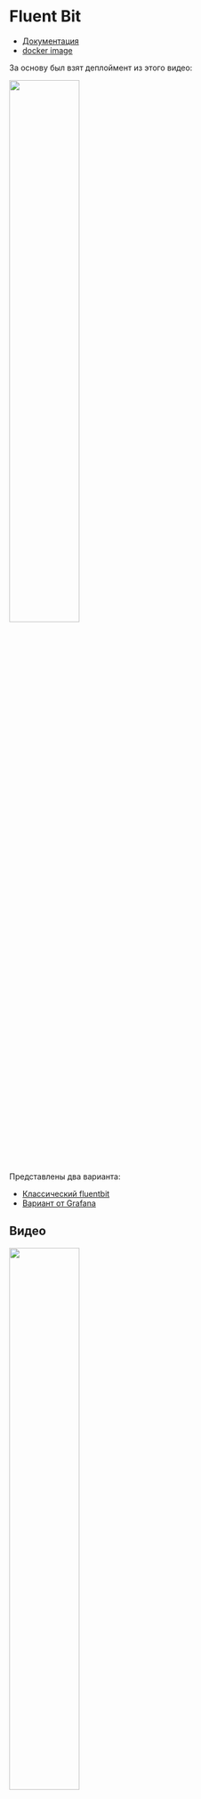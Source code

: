 # Fluent Bit

* [Документация](https://docs.fluentbit.io/manual/)
* [docker image](https://hub.docker.com/r/fluent/fluent-bit)

За основу был взят деплоймент из этого видео:

[<img src="https://img.youtube.com/vi/ifCwBprcvA4/maxresdefault.jpg" width="50%">](https://youtu.be/ifCwBprcvA4)

Представлены два варианта:

* [Классический fluentbit](manifests)
* [Вариант от Grafana](grafana-fb)

## Видео

[<img src="https://img.youtube.com/vi/cAiBsaAO_IM/maxresdefault.jpg" width="50%">](https://youtu.be/cAiBsaAO_IM)

